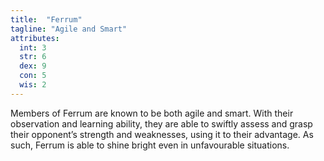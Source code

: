 ```yaml
---
title:  "Ferrum"
tagline: "Agile and Smart"
attributes:
  int: 3
  str: 6
  dex: 9
  con: 5
  wis: 2
---
```


Members of Ferrum are known to be both agile and smart. With their observation and learning ability, they are able to swiftly assess and grasp their opponent’s strength and weaknesses, using it to their advantage. As such, Ferrum is able to shine bright even in unfavourable situations.
